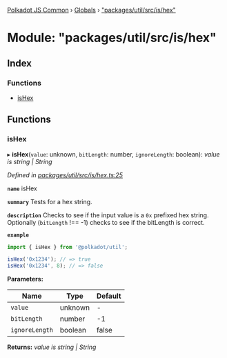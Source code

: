 [Polkadot JS Common](../README.md) › [Globals](../globals.md) › ["packages/util/src/is/hex"](_packages_util_src_is_hex_.md)

# Module: "packages/util/src/is/hex"

## Index

### Functions

* [isHex](_packages_util_src_is_hex_.md#ishex)

## Functions

###  isHex

▸ **isHex**(`value`: unknown, `bitLength`: number, `ignoreLength`: boolean): *value is string | String*

*Defined in [packages/util/src/is/hex.ts:25](https://github.com/polkadot-js/common/blob/72281008/packages/util/src/is/hex.ts#L25)*

**`name`** isHex

**`summary`** Tests for a hex string.

**`description`** 
Checks to see if the input value is a `0x` prefixed hex string. Optionally (`bitLength` !== -1) checks to see if the bitLength is correct.

**`example`** 
<BR>

```javascript
import { isHex } from '@polkadot/util';

isHex('0x1234'); // => true
isHex('0x1234', 8); // => false
```

**Parameters:**

Name | Type | Default |
------ | ------ | ------ |
`value` | unknown | - |
`bitLength` | number | -1 |
`ignoreLength` | boolean | false |

**Returns:** *value is string | String*
